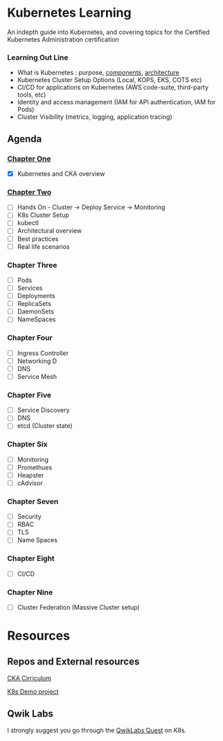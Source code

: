 # Kubernetes Learning
An indepth guide into Kubernetes, and covering topics for the Certified Kubernetes Administration certification

### Learning Out Line
 - What is Kubernetes : purpose, [components](chapter/one/README.md), [architecture](chapter/one/CLUSTER-INFO.md)
 - Kubernetes Cluster Setup Options (Local, KOPS, EKS, COTS etc)
 - CI/CD for applications on Kubernetes (AWS code-suite, third-party tools, etc)
 - Identity and access management (IAM for API authentication, IAM for Pods)
 - Cluster Visibility (metrics, logging, application tracing)
 
## Agenda

### [Chapter One](chapter/one/README.md)
- [x] Kubernetes and CKA overview

### [Chapter Two](chapter/two/README.md)

- [ ] Hands On - Cluster -> Deploy Service -> Monitoring
- [ ] K8s Cluster Setup
- [ ] kubectl
- [ ] Architectural overview
- [ ] Best practices
- [ ] Real life scenarios

### Chapter Three
- [ ] Pods 
- [ ] Services 
- [ ] Deployments 
- [ ] ReplicaSets 
- [ ] DaemonSets 
- [ ] NameSpaces

### Chapter Four
- [ ] Ingress Controller 
- [ ] Networking D
- [ ] DNS
- [ ] Service Mesh

### Chapter Five
- [ ] Service Discovery
- [ ] DNS
- [ ] etcd (Cluster state)

### Chapter Six
- [ ] Monitoring 
- [ ] Promethues 
- [ ] Heapster 
- [ ] cAdvisor

### Chapter Seven
- [ ] Security 
- [ ] RBAC 
- [ ] TLS 
- [ ] Name Spaces

### Chapter Eight
- [ ] CI/CD

### Chapter Nine
- [ ] Cluster Federation (Massive Cluster setup)


# Resources

## Repos and External resources
[CKA Cirriculum](https://github.com/cncf/curriculum/blob/master/certified_kubernetes_administrator_exam_v1.9.0.pdf)

[K8s Demo project](https://github.com/WesleyCharlesBlake/k8s-demo)

## Qwik Labs
I strongly suggest you go through the [QwikLabs Quest](https://qwiklabs.com/quests/29) on K8s.


